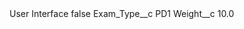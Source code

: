 <?xml version="1.0" encoding="UTF-8"?>
<CustomMetadata xmlns="http://soap.sforce.com/2006/04/metadata" xmlns:xsi="http://www.w3.org/2001/XMLSchema-instance" xmlns:xsd="http://www.w3.org/2001/XMLSchema">
    <label>User Interface</label>
    <protected>false</protected>
    <values>
        <field>Exam_Type__c</field>
        <value xsi:type="xsd:string">PD1</value>
    </values>
    <values>
        <field>Weight__c</field>
        <value xsi:type="xsd:double">10.0</value>
    </values>
</CustomMetadata>

